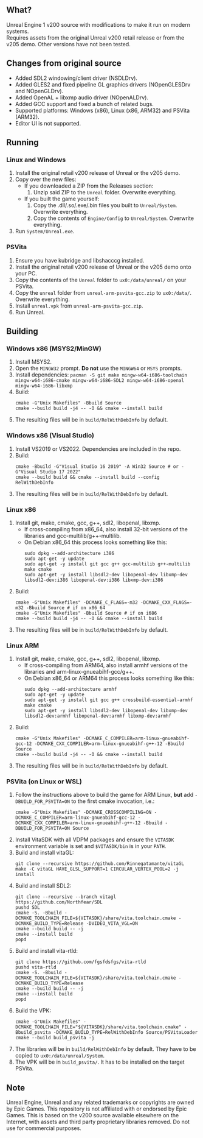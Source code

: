 ## What?

Unreal Engine 1 v200 source with modifications to make it run on modern systems.  
Requires assets from the original Unreal v200 retail release or from the v205 demo. Other versions have not been tested.

## Changes from original source

* Added SDL2 windowing/client driver (NSDLDrv).
* Added GLES2 and fixed pipeline GL graphics drivers (NOpenGLESDrv and NOpenGLDrv).
* Added OpenAL + libxmp audio driver (NOpenALDrv).
* Added GCC support and fixed a bunch of related bugs.
* Supported platforms: Windows (x86), Linux (x86, ARM32) and PSVita (ARM32).
* Editor UI is not supported.

## Running

### Linux and Windows
1. Install the original retail v200 release of Unreal or the v205 demo.
2. Copy over the new files:
   * If you downloaded a ZIP from the Releases section:
     1. Unzip said ZIP to the `Unreal` folder. Overwrite everything.
   * If you built the game yourself:
     1. Copy the .dll/.so/.exe/.bin files you built to `Unreal/System`. Overwrite everything.
     2. Copy the contents of `Engine/Config` to `Unreal/System`. Overwrite everything.
3. Run `System/Unreal.exe`.

### PSVita
1. Ensure you have kubridge and libshacccg installed.
2. Install the original retail v200 release of Unreal or the v205 demo onto your PC.
3. Copy the contents of the `Unreal` folder to `ux0:/data/unreal/` on your PSVita.
4. Copy the `unreal` folder from `unreal-arm-psvita-gcc.zip` to `ux0:/data/`. Overwrite everything.
5. Install `unreal.vpk` from `unreal-arm-psvita-gcc.zip`.
6. Run Unreal.

## Building

### Windows x86 (MSYS2/MinGW)
1. Install MSYS2.
2. Open the `MINGW32` prompt. **Do not** use the `MINGW64` or `MSYS` prompts.
3. Install dependencies: `pacman -S git make mingw-w64-i686-toolchain mingw-w64-i686-cmake mingw-w64-i686-SDL2 mingw-w64-i686-openal mingw-w64-i686-libxmp`
4. Build:
   ```
   cmake -G"Unix Makefiles" -Bbuild Source
   cmake --build build -j4 -- -O && cmake --install build
   ```
5. The resulting files will be in `build/RelWithDebInfo` by default.

### Windows x86 (Visual Studio)
1. Install VS2019 or VS2022. Dependencies are included in the repo.
2. Build:
   ```
   cmake -Bbuild -G"Visual Studio 16 2019" -A Win32 Source # or -G"Visual Studio 17 2022"
   cmake --build build && cmake --install build --config RelWithDebInfo
   ```
3. The resulting files will be in `build/RelWithDebInfo` by default.

### Linux x86
1. Install git, make, cmake, gcc, g++, sdl2, libopenal, libxmp.
   * If cross-compiling from x86_64, also install 32-bit versions of the libraries and gcc-multilib/g++-multilib.
   * On Debian x86_64 this process looks something like this:
     ```
     sudo dpkg --add-architecture i386
     sudo apt-get -y update
     sudo apt-get -y install git gcc g++ gcc-multilib g++-multilib make cmake
     sudo apt-get -y install libsdl2-dev libopenal-dev libxmp-dev libsdl2-dev:i386 libopenal-dev:i386 libxmp-dev:i386
     ```
2. Build:
   ```
   cmake -G"Unix Makefiles" -DCMAKE_C_FLAGS=-m32 -DCMAKE_CXX_FLAGS=-m32 -Bbuild Source # if on x86_64
   cmake -G"Unix Makefiles" -Bbuild Source # if on i686
   cmake --build build -j4 -- -O && cmake --install build
   ```
3. The resulting files will be in `build/RelWithDebInfo` by default.

### Linux ARM
1. Install git, make, cmake, gcc, g++, sdl2, libopenal, libxmp.
   * If cross-compiling from ARM64, also install armhf versions of the libraries and arm-linux-gnueabihf-gcc/g++.
   * On Debian x86_64 or ARM64 this process looks something like this:
     ```
     sudo dpkg --add-architecture armhf
     sudo apt-get -y update
     sudo apt-get -y install git gcc g++ crossbuild-essential-armhf make cmake
     sudo apt-get -y install libsdl2-dev libopenal-dev libxmp-dev libsdl2-dev:armhf libopenal-dev:armhf libxmp-dev:armhf
     ```
2. Build:
   ```
   cmake -G"Unix Makefiles" -DCMAKE_C_COMPILER=arm-linux-gnueabihf-gcc-12 -DCMAKE_CXX_COMPILER=arm-linux-gnueabihf-g++-12 -Bbuild Source
   cmake --build build -j4 -- -O && cmake --install build
   ```
3. The resulting files will be in `build/RelWithDebInfo` by default.

### PSVita (on Linux or WSL)
1. Follow the instructions above to build the game for ARM Linux, **but** add `-DBUILD_FOR_PSVITA=ON` to the first cmake invocation, i.e.:
   ```
   cmake -G"Unix Makefiles" -DCMAKE_CROSSCOMPILING=ON -DCMAKE_C_COMPILER=arm-linux-gnueabihf-gcc-12 -DCMAKE_CXX_COMPILER=arm-linux-gnueabihf-g++-12 -Bbuild -DBUILD_FOR_PSVITA=ON Source
   ```
3. Install VitaSDK with all VDPM packages and ensure the `VITASDK` environment variable is set and `$VITASDK/bin` is in your `PATH`.
4. Build and install vitaGL:
   ```
   git clone --recursive https://github.com/Rinnegatamante/vitaGL
   make -C vitaGL HAVE_GLSL_SUPPORT=1 CIRCULAR_VERTEX_POOL=2 -j install
   ```
5. Build and install SDL2:
   ```
   git clone --recursive --branch vitagl https://github.com/Northfear/SDL
   pushd SDL
   cmake -S. -Bbuild -DCMAKE_TOOLCHAIN_FILE=${VITASDK}/share/vita.toolchain.cmake -DCMAKE_BUILD_TYPE=Release -DVIDEO_VITA_VGL=ON
   cmake --build build -- -j
   cmake --install build
   popd
   ```
6. Build and install vita-rtld:
   ```
   git clone https://github.com/fgsfdsfgs/vita-rtld
   pushd vita-rtld
   cmake -S. -Bbuild -DCMAKE_TOOLCHAIN_FILE=${VITASDK}/share/vita.toolchain.cmake -DCMAKE_BUILD_TYPE=Release
   cmake --build build -- -j
   cmake --install build
   popd
   ```
7. Build the VPK:
   ```
   cmake -G"Unix Makefiles" -DCMAKE_TOOLCHAIN_FILE="${VITASDK}/share/vita.toolchain.cmake" -Bbuild_psvita -DCMAKE_BUILD_TYPE=RelWithDebInfo Source/PSVitaLoader
   cmake --build build_psvita -j
   ```
8. The libraries will be in `build/RelWithDebInfo` by default. They have to be copied to `ux0:/data/unreal/System`.
9. The VPK will be in `build_psvita/`. It has to be installed on the target PSVita.

## Note

Unreal Engine, Unreal and any related trademarks or copyrights are owned by Epic Games. This repository is not affiliated with or endorsed by Epic Games. 
This is based on the v200 source available elsewhere on the Internet, with assets and third party proprietary libraries removed. 
Do not use for commercial purposes.
